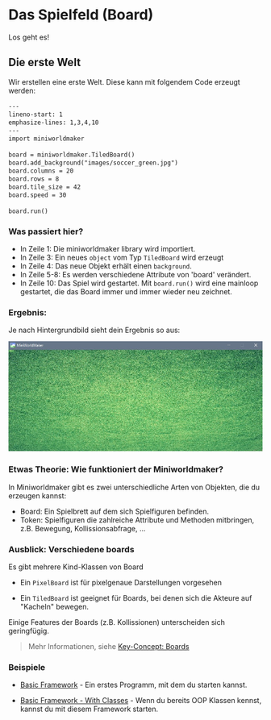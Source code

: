 Das Spielfeld (Board)
=============

Los geht es!

## Die erste Welt

Wir erstellen eine erste Welt. Diese kann mit folgendem Code erzeugt werden:

```{code-block} python
---
lineno-start: 1
emphasize-lines: 1,3,4,10
---
import miniworldmaker

board = miniworldmaker.TiledBoard()
board.add_background("images/soccer_green.jpg")
board.columns = 20
board.rows = 8
board.tile_size = 42
board.speed = 30

board.run()
```

### Was passiert hier?

  * In Zeile 1: Die miniworldmaker library wird importiert.
  * In Zeile 3: Ein neues `object` vom Typ `TiledBoard` wird erzeugt
  * In Zeile 4: Das neue Objekt erhält einen `background`.
  * In Zeile 5-8: Es werden verschiedene Attribute von 'board' verändert.
  * In Zeile 10: Das Spiel wird gestartet. Mit `board.run()` wird eine mainloop gestartet, die das Board immer und immer wieder neu zeichnet.

### Ergebnis:

Je nach Hintergrundbild sieht dein Ergebnis so aus:

![tiles](../_images/first.jpg)

### Etwas Theorie: Wie funktioniert der Miniworldmaker?

In Miniworldmaker gibt es zwei unterschiedliche Arten von Objekten, die du erzeugen kannst:

  * Board: Ein Spielbrett auf dem sich Spielfiguren befinden.
  * Token: Spielfiguren die zahlreiche Attribute und Methoden mitbringen, z.B. Bewegung,
    Kollissionsabfrage, ...

### Ausblick: Verschiedene boards

Es gibt mehrere Kind-Klassen von Board

  * Ein `PixelBoard` ist für pixelgenaue Darstellungen vorgesehen

  * Ein `TiledBoard` ist geeignet für Boards, bei denen sich die Akteure auf "Kacheln" bewegen.
  

Einige Features der Boards (z.B. Kollissionen) unterscheiden sich geringfügig.

> Mehr Informationen, siehe [Key-Concept: Boards](../key_concepts/boards.md)

### Beispiele

 * [Basic Framework](https://codeberg.org/a_siebel/miniworldmaker/src/branch/main/examples/basics/basicframework_objects.py) - Ein erstes Programm, mit dem du starten kannst.

 * [Basic Framework - With Classes](https://codeberg.org/a_siebel/miniworldmaker/src/branch/main/examples/basics/basicframework_classes.py) - Wenn du bereits OOP Klassen kennst, kannst du mit diesem Framework starten.